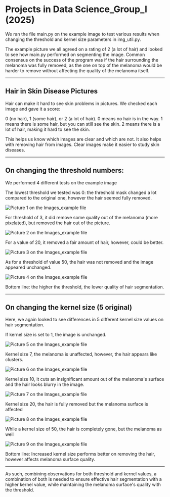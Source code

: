 # Projects in Data Science_Group_I (2025)

We ran the file main.py on the example image to test various results when changing the threshold and kernel size parameters in img_util.py.


The example picture we all agreed on a rating of 2 (a lot of hair) and looked to see how main.py performed on segmenting the image. Common consensus on the success of the program was if the hair surrounding the melanoma was fully removed, as the one on top of the melanoma would be harder to remove without affecting the quality of the melanoma itself.

---

## Hair in Skin Disease Pictures

Hair can make it hard to see skin problems in pictures. We checked each image and gave it a score: 

0 (no hair), 1 (some hair), or 2 (a lot of hair). 0 means no hair is in the way. 1 means there is some hair, but you can still see the skin. 2 means there is a lot of hair, making it hard to see the skin. 

This helps us know which images are clear and which are not. It also helps with removing hair from images. Clear images make it easier to study skin diseases.

---

## On changing the threshold numbers: 

We performed 4 different tests on the example image 

The lowest threshold we tested was 0: the threshold mask changed a lot compared to the original one, however the hair seemed fully removed. 

![Picture 1 on the Images_example file](https://github.com/luca-itu/2025-FYP-Assignment-Group-I/blob/main/result/Images_Example/Picture1.png?raw=true)

For threshold of 3, it did remove some quality out of the melanoma (more pixelated), but removed the hair out of the picture. 

![Picture 2 on the Images_example file](https://github.com/luca-itu/2025-FYP-Assignment-Group-I/blob/main/result/Images_Example/Picture2.png?raw=true)


For a value of 20, it removed a fair amount of hair, however, could be better. 

![Picture 3 on the Images_example file](https://github.com/luca-itu/2025-FYP-Assignment-Group-I/blob/main/result/Images_Example/Picture3.png?raw=true)

As for a threshold of value 50, the hair was not removed and the image appeared unchanged. 

![Picture 4 on the Images_example file](https://github.com/luca-itu/2025-FYP-Assignment-Group-I/blob/main/result/Images_Example/Picture4.png?raw=true)

Bottom line: the higher the threshold, the lower quality of hair segmentation. 

---

## On changing the kernel size (5 original)

Here, we again looked to see differences in 5 different kernel size values on hair segmentation. 

If kernel size is set to 1, the image is unchanged. 

![Picture 5 on the Images_example file](https://github.com/luca-itu/2025-FYP-Assignment-Group-I/blob/main/result/Images_Example/Picture5.png?raw=true)

Kernel size 7, the melanoma is unaffected, however, the hair appears like clusters. 

![Picture 6 on the Images_example file](https://github.com/luca-itu/2025-FYP-Assignment-Group-I/blob/main/result/Images_Example/Picture6.png?raw=true)

Kernel size 10, it cuts an insignificant amount out of the melanoma's surface and the hair looks blurry in the image. 

![Picture 7 on the Images_example file](https://github.com/luca-itu/2025-FYP-Assignment-Group-I/blob/main/result/Images_Example/Picture7.png?raw=true)

Kernel size 20, the hair is fully removed but the melanoma surface is affected 

![Picture 8 on the Images_example file](https://github.com/luca-itu/2025-FYP-Assignment-Group-I/blob/main/result/Images_Example/Picture8.png?raw=true)

While a kernel size of 50, the hair is completely gone, but the melanoma as well

![Picture 9 on the Images_example file](https://github.com/luca-itu/2025-FYP-Assignment-Group-I/blob/main/result/Images_Example/Picture.png?raw=true)

Bottom line: Increased kernel size performs better on removing the hair, however affects melanoma surface quality.

---

As such, combining observations for both threshold and kernel values, a combination of both is needed to ensure effective hair segmentation with a higher kernel value, while maintaining the melanoma surface's quality with the threshold.